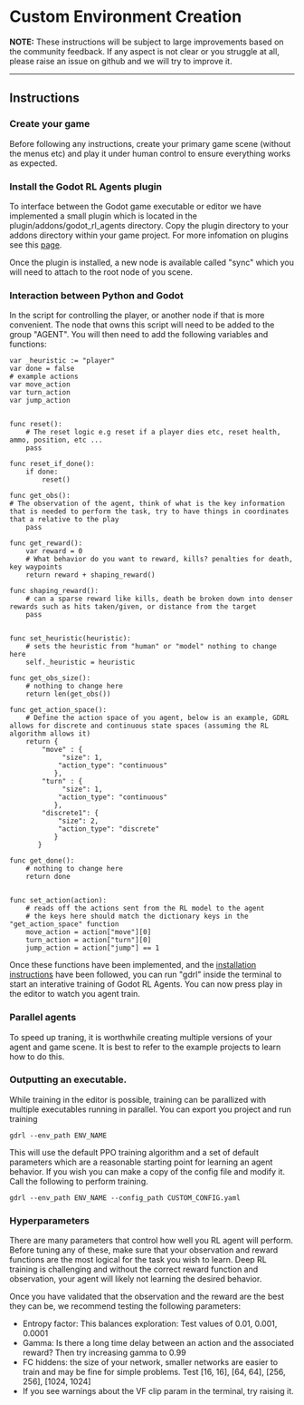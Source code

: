 
# Custom Environment Creation
**NOTE:** These instructions will be subject to large improvements based on the community feedback. If any aspect is not clear or you struggle at all, please raise an issue on github and we will try to improve it.
****

## Instructions

### Create your game
Before following any instructions, create your primary game scene (without the menus etc) and play it under human control to ensure everything works as expected.

### Install the Godot RL Agents plugin
To interface between the Godot game executable or editor we have implemented a small plugin which is located in the plugin/addons/godot_rl_agents directory. Copy the plugin directory to your addons directory within your game project. For more infomation on plugins see this [page](https://docs.godotengine.org/en/stable/tutorials/plugins/editor/installing_plugins.html).

Once the plugin is installed, a new node is available called "sync" which you will need to attach to the root node of you scene.
### Interaction between Python and Godot
In the script for controlling the player, or another node if that is more convenient. The node that owns this script will need to be added to the group "AGENT". You will then need to add the following variables and functions:

```
var _heuristic := "player"
var done = false
# example actions
var move_action
var turn_action
var jump_action


func reset():
    # The reset logic e.g reset if a player dies etc, reset health, ammo, position, etc ...
    pass

func reset_if_done():
    if done:
        reset()

func get_obs():
# The observation of the agent, think of what is the key information that is needed to perform the task, try to have things in coordinates that a relative to the play
    pass

func get_reward():
    var reward = 0
    # What behavior do you want to reward, kills? penalties for death, key waypoints
    return reward + shaping_reward()

func shaping_reward():
    # can a sparse reward like kills, death be broken down into denser rewards such as hits taken/given, or distance from the target
    pass


func set_heuristic(heuristic):
    # sets the heuristic from "human" or "model" nothing to change here
    self._heuristic = heuristic

func get_obs_size():
    # nothing to change here
    return len(get_obs())
   
func get_action_space():
    # Define the action space of you agent, below is an example, GDRL allows for discrete and continuous state spaces (assuming the RL algorithm allows it)
    return {
        "move" : {
             "size": 1,
            "action_type": "continuous"
           },        
        "turn" : {
             "size": 1,
            "action_type": "continuous"
           },
        "discrete1": {
            "size": 2,
            "action_type": "discrete"
           }
       }

func get_done():
    # nothing to change here
    return done


func set_action(action):
    # reads off the actions sent from the RL model to the agent
    # the keys here should match the dictionary keys in the "get_action_space" function
    move_action = action["move"][0]
    turn_action = action["turn"][0]
    jump_action = action["jump"] == 1

```

Once these functions have been implemented, and the [installation instructions](../docs/INSTALLATION.md) have been followed, you can run "gdrl" inside the terminal to start an interative training of Godot RL Agents. You can now press play in the editor to watch you agent train. 


### Parallel agents
To speed up traning, it is worthwhile creating multiple versions of your agent and game scene. It is best to refer to the example projects to learn how to do this.
### Outputting an executable.

While training in the editor is possible, training can be parallized with multiple executables running in parallel. You can export you project and run training

```
gdrl --env_path ENV_NAME
```

This will use the default PPO training algorithm and a set of default parameters which are a reasonable starting point for learning an agent behavior. If you wish you can make a copy of the config file and modify it. Call the following to perform training.

```
gdrl --env_path ENV_NAME --config_path CUSTOM_CONFIG.yaml
```

### Hyperparameters 
There are many parameters that control how well you RL agent will perform. Before tuning any of these, make sure that your observation and reward functions are the most logical for the task you wish to learn. Deep RL training is challenging and without the correct reward function and observation, your agent will likely not learning the desired behavior.

Once you have validated that the observation and the reward are the best they can be, we recommend testing the following parameters: 
* Entropy factor: This balances exploration: Test values of 0.01, 0.001, 0.0001
* Gamma: Is there a long time delay between an action and the associated reward? Then try increasing gamma to 0.99
* FC hiddens: the size of your network, smaller networks are easier to train and may be fine for simple problems. Test [16, 16], [64, 64], [256, 256], [1024, 1024]
* If you see warnings about the VF clip param in the terminal, try raising it.

